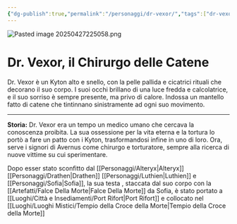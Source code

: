 ```yaml
---
{"dg-publish":true,"permalink":"/personaggi/dr-vexor/","tags":["dr-vexor"],"noteIcon":""}
---
```


![Pasted image 20250427225058.png](/img/user/_Files/Immagini/Pasted%20image%2020250427225058.png)
# Dr. Vexor, il Chirurgo delle Catene

Dr. Vexor è un Kyton alto e snello, con la pelle pallida e cicatrici rituali che decorano il suo corpo. I suoi occhi brillano di una luce fredda e calcolatrice, e il suo sorriso è sempre presente, ma privo di calore. Indossa un mantello fatto di catene che tintinnano sinistramente ad ogni suo movimento.

---

**Storia:** Dr. Vexor era un tempo un medico umano che cercava la conoscenza proibita. La sua ossessione per la vita eterna e la tortura lo portò a fare un patto con i Kyton, trasformandosi infine in uno di loro. Ora, serve i signori di Avernus come chirurgo e torturatore, sempre alla ricerca di nuove vittime su cui sperimentare. 

Dopo esser stato sconfitto dal [[Personaggi/Alteryx\|Alteryx]] [[Personaggi/Drathen\|Drathen]] [[Personaggi/Luthien\|Luthien]] e [[Personaggi/Sofia\|Sofia]], la sua testa , staccata dal suo corpo con la [[Artefatti/Falce Della Morte\|Falce Della Morte]] da Sofia, è stato portato a [[Luoghi/Città e Insediamenti/Port Rifort\|Port Rifort]] e collocato nel [[Luoghi/Luoghi Mistici/Tempio della Croce della Morte\|Tempio della Croce della Morte]]